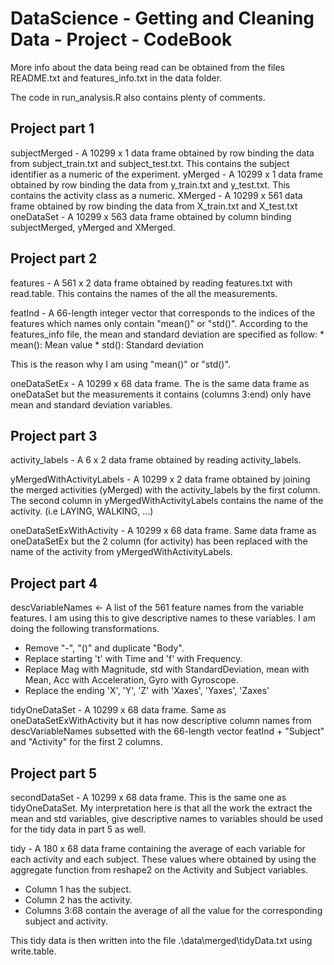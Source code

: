 DataScience - Getting and Cleaning Data - Project - CodeBook
===

More info about the data being read can be obtained from the files README.txt and features_info.txt in the data folder.

The code in run_analysis.R also contains plenty of comments.

## Project part 1

subjectMerged - A 10299 x 1 data frame obtained by row binding the data from subject_train.txt and subject_test.txt. This contains the subject identifier as a numeric of the experiment.
yMerged - A 10299 x 1 data frame obtained by row binding the data from y_train.txt and y_test.txt. This contains the activity class as a numeric.
XMerged - A 10299 x 561 data frame obtained by row binding the data from X_train.txt and X_test.txt
oneDataSet - A 10299 x 563 data frame obtained by column binding subjectMerged, yMerged and XMerged.

## Project part 2

features - A 561 x 2 data frame obtained by reading features.txt with read.table. This contains the names of the all the measurements.

featInd - A 66-length integer vector that corresponds to the indices of the features which names only contain "mean()" or "std()". According to the features_info file, the mean and standard deviation are specified as follow:
	* mean(): Mean value
	* std(): Standard deviation

This is the reason why I am using "mean()" or "std()".

oneDataSetEx - A 10299 x 68 data frame. The is the same data frame as oneDataSet but the measurements it contains (columns 3:end) only have mean and standard deviation variables.

## Project part 3

activity_labels - A 6 x 2 data frame obtained by reading activity_labels.

yMergedWithActivityLabels - A 10299 x 2 data frame obtained by joining the merged activities (yMerged) with the activity_labels by the first column. The second column in yMergedWithActivityLabels contains the name of the activity. (i.e LAYING, WALKING, ...)

oneDataSetExWithActivity - A 10299 x 68 data frame. Same data frame as oneDataSetEx but the 2 column (for activity) has been replaced with the name of the activity from yMergedWithActivityLabels.

## Project part 4

descVariableNames <- A list of the 561 feature names from the variable features. I am using this to give descriptive names to these variables. I am doing the following transformations.
* Remove "-", "()" and duplicate "Body".
* Replace starting 't' with Time and 'f' with Frequency.
* Replace Mag with Magnitude, std with StandardDeviation, mean with Mean, Acc with Acceleration, Gyro with Gyroscope.
* Replace the ending 'X', 'Y', 'Z' with 'Xaxes', 'Yaxes', 'Zaxes'

tidyOneDataSet - A 10299 x 68 data frame. Same as oneDataSetExWithActivity but it has now descriptive column names from descVariableNames subsetted with the 66-length vector featInd + "Subject" and "Activity" for the first 2 columns.

## Project part 5

secondDataSet - A 10299 x 68 data frame. This is the same one as tidyOneDataSet. My interpretation here is that all the work the extract the mean and std variables, give descriptive names to variables should be used for the tidy data in part 5 as well.

tidy - A 180 x 68 data frame containing the average of each variable for each activity and each subject. These values where obtained by using the aggregate function from reshape2 on the Activity and Subject variables.
* Column 1 has the subject.
* Column 2 has the activity.
* Columns 3:68 contain the average of all the value for the corresponding subject and activity.

This tidy data is then written into the file .\data\merged\tidyData.txt using write.table.





